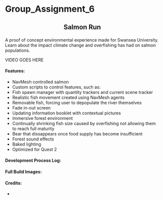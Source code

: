 # Group_Assignment_6

## <p align="center"> Salmon Run </p> 
A proof of concept environmental experience made for Swansea University.  
Learn about the impact climate change and overfishing has had on salmon populations.










VIDEO GOES HERE


#### Features:
* NavMesh controlled salmon  
* Custom scripts to control features, such as:   
*   Fish spawn manager with quantity trackers and current scene tracker 
*   Realistic fish movement created using NavMesh agents
*   Removable fish, forcing user to depopulate the river themselves
*   Fade in-out screen
*   Updating information booklet with contextual pictures
* Immersive forest environment
* Continually shrinking fish size caused by overfishing not allowing them to reach full maturity  
* Bear that dissappears once food supply has become insufficient 
* Forest sound effects
* Baked lighting
* Optimized for Quest 2

#### Development Process Log: 


#### Full Build Images:  






#### Credits:  
* 





